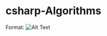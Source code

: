 # csharp-Algorithms

Format: ![Alt Text](https://www.linkedin.com/learning/certificates/394be46170aa56d609436948dfa690bc5fddf4a5a793ee0971e8bb1118e30e6a?trk=share_certificate)
